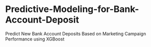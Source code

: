 # Predictive-Modeling-for-Bank-Account-Deposit
Predict New Bank Account Deposits Based on Marketing Campaign Performance using XGBoost
